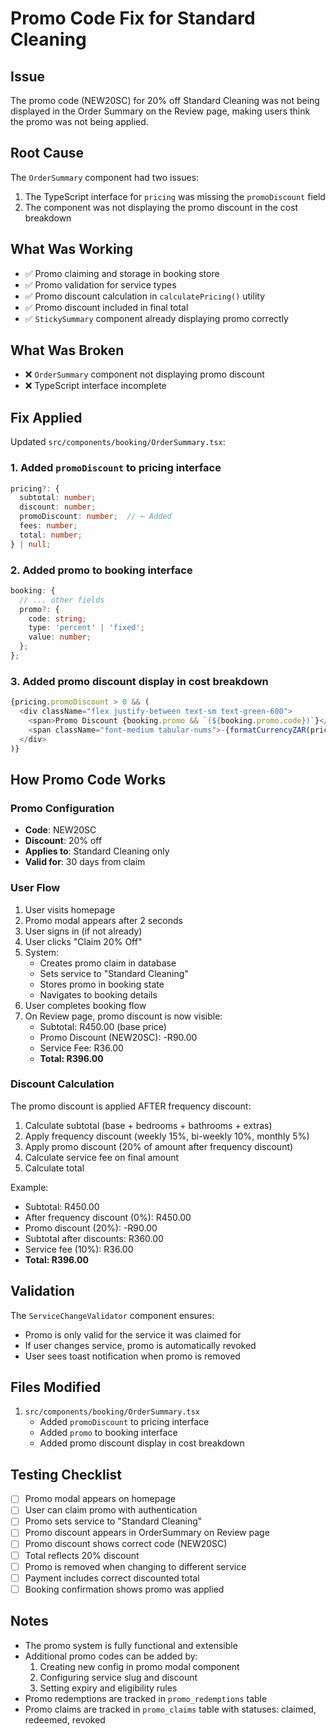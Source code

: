 # Promo Code Fix for Standard Cleaning

## Issue
The promo code (NEW20SC) for 20% off Standard Cleaning was not being displayed in the Order Summary on the Review page, making users think the promo was not being applied.

## Root Cause
The `OrderSummary` component had two issues:
1. The TypeScript interface for `pricing` was missing the `promoDiscount` field
2. The component was not displaying the promo discount in the cost breakdown

## What Was Working
- ✅ Promo claiming and storage in booking store
- ✅ Promo validation for service types
- ✅ Promo discount calculation in `calculatePricing()` utility
- ✅ Promo discount included in final total
- ✅ `StickySummary` component already displaying promo correctly

## What Was Broken
- ❌ `OrderSummary` component not displaying promo discount
- ❌ TypeScript interface incomplete

## Fix Applied
Updated `src/components/booking/OrderSummary.tsx`:

### 1. Added `promoDiscount` to pricing interface
```typescript
pricing?: {
  subtotal: number;
  discount: number;
  promoDiscount: number;  // ← Added
  fees: number;
  total: number;
} | null;
```

### 2. Added promo to booking interface
```typescript
booking: {
  // ... other fields
  promo?: {
    code: string;
    type: 'percent' | 'fixed';
    value: number;
  };
};
```

### 3. Added promo discount display in cost breakdown
```typescript
{pricing.promoDiscount > 0 && (
  <div className="flex justify-between text-sm text-green-600">
    <span>Promo Discount {booking.promo && `(${booking.promo.code})`}</span>
    <span className="font-medium tabular-nums">-{formatCurrencyZAR(pricing.promoDiscount)}</span>
  </div>
)}
```

## How Promo Code Works

### Promo Configuration
- **Code**: NEW20SC
- **Discount**: 20% off
- **Applies to**: Standard Cleaning only
- **Valid for**: 30 days from claim

### User Flow
1. User visits homepage
2. Promo modal appears after 2 seconds
3. User signs in (if not already)
4. User clicks "Claim 20% Off"
5. System:
   - Creates promo claim in database
   - Sets service to "Standard Cleaning"
   - Stores promo in booking state
   - Navigates to booking details
6. User completes booking flow
7. On Review page, promo discount is now visible:
   - Subtotal: R450.00 (base price)
   - Promo Discount (NEW20SC): -R90.00
   - Service Fee: R36.00
   - **Total: R396.00**

### Discount Calculation
The promo discount is applied AFTER frequency discount:
1. Calculate subtotal (base + bedrooms + bathrooms + extras)
2. Apply frequency discount (weekly 15%, bi-weekly 10%, monthly 5%)
3. Apply promo discount (20% of amount after frequency discount)
4. Calculate service fee on final amount
5. Calculate total

Example:
- Subtotal: R450.00
- After frequency discount (0%): R450.00
- Promo discount (20%): -R90.00
- Subtotal after discounts: R360.00
- Service fee (10%): R36.00
- **Total: R396.00**

## Validation
The `ServiceChangeValidator` component ensures:
- Promo is only valid for the service it was claimed for
- If user changes service, promo is automatically revoked
- User sees toast notification when promo is removed

## Files Modified
1. `src/components/booking/OrderSummary.tsx`
   - Added `promoDiscount` to pricing interface
   - Added `promo` to booking interface
   - Added promo discount display in cost breakdown

## Testing Checklist
- [ ] Promo modal appears on homepage
- [ ] User can claim promo with authentication
- [ ] Promo sets service to "Standard Cleaning"
- [ ] Promo discount appears in OrderSummary on Review page
- [ ] Promo discount shows correct code (NEW20SC)
- [ ] Total reflects 20% discount
- [ ] Promo is removed when changing to different service
- [ ] Payment includes correct discounted total
- [ ] Booking confirmation shows promo was applied

## Notes
- The promo system is fully functional and extensible
- Additional promo codes can be added by:
  1. Creating new config in promo modal component
  2. Configuring service slug and discount
  3. Setting expiry and eligibility rules
- Promo redemptions are tracked in `promo_redemptions` table
- Promo claims are tracked in `promo_claims` table with statuses: claimed, redeemed, revoked

